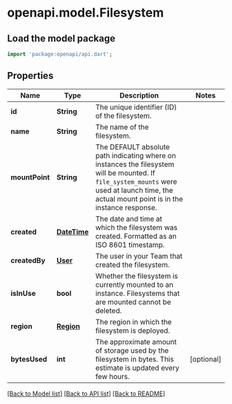 # openapi.model.Filesystem

## Load the model package
```dart
import 'package:openapi/api.dart';
```

## Properties
Name | Type | Description | Notes
------------ | ------------- | ------------- | -------------
**id** | **String** | The unique identifier (ID) of the filesystem. | 
**name** | **String** | The name of the filesystem. | 
**mountPoint** | **String** | The DEFAULT absolute path indicating where on instances the filesystem will be mounted. If `file_system_mounts` were used at launch time, the actual mount point is in the  instance response. | 
**created** | [**DateTime**](DateTime.md) | The date and time at which the filesystem was created. Formatted as an ISO 8601 timestamp. | 
**createdBy** | [**User**](User.md) | The user in your Team that created the filesystem. | 
**isInUse** | **bool** | Whether the filesystem is currently mounted to an instance. Filesystems that are mounted cannot be deleted. | 
**region** | [**Region**](Region.md) | The region in which the filesystem is deployed. | 
**bytesUsed** | **int** | The approximate amount of storage used by the filesystem in bytes. This estimate is updated every few hours. | [optional] 

[[Back to Model list]](../README.md#documentation-for-models) [[Back to API list]](../README.md#documentation-for-api-endpoints) [[Back to README]](../README.md)


